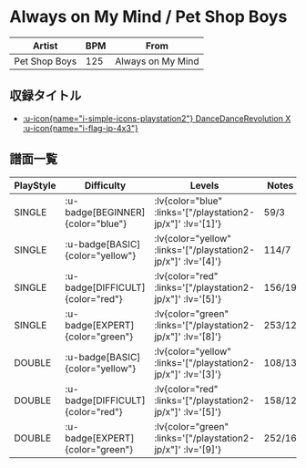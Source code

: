 # Always on My Mind / Pet Shop Boys

|Artist|BPM|From|
|------|---|----|
|Pet Shop Boys|125|Always on My Mind|

## 収録タイトル

- [ :u-icon{name="i-simple-icons-playstation2"} DanceDanceRevolution X :u-icon{name="i-flag-jp-4x3"} ](/playstation2-jp/x)

## 譜面一覧

|PlayStyle|Difficulty|Levels|Notes|Movie|
|---------|----------|------|-----|-----|
|SINGLE| :u-badge[BEGINNER]{color="blue"} | :lv{color="blue" :links='["/playstation2-jp/x"]' :lv='[1]'} |59/3||
|SINGLE| :u-badge[BASIC]{color="yellow"} | :lv{color="yellow" :links='["/playstation2-jp/x"]' :lv='[4]'} |114/7||
|SINGLE| :u-badge[DIFFICULT]{color="red"} | :lv{color="red" :links='["/playstation2-jp/x"]' :lv='[5]'} |156/19||
|SINGLE| :u-badge[EXPERT]{color="green"} | :lv{color="green" :links='["/playstation2-jp/x"]' :lv='[8]'} |253/12||
|DOUBLE| :u-badge[BASIC]{color="yellow"} | :lv{color="yellow" :links='["/playstation2-jp/x"]' :lv='[3]'} |108/13||
|DOUBLE| :u-badge[DIFFICULT]{color="red"} | :lv{color="red" :links='["/playstation2-jp/x"]' :lv='[5]'} |158/12||
|DOUBLE| :u-badge[EXPERT]{color="green"} | :lv{color="green" :links='["/playstation2-jp/x"]' :lv='[9]'} |252/16||
